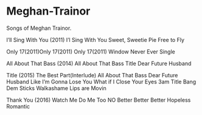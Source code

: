 # Meghan-Trainor
Songs of Meghan Trainor.

I’ll Sing With You (2011)
   I’l Sing With You
   Sweet, Sweetie Pie
   Free to Fly

Only 17(2011)Only 17(2011)
Only 17(2011)
   Window
   Never Ever
   Single

All About That Bass (2014)
   All About That Bass
   Title
   Dear Future Husband

Title (2015)
   The Best Part(Interlude)
   All About That Bass
   Dear Future Husband
   Like I’m Gonna Lose You
   What if I
   Close Your Eyes
   3am
   Title
   Bang Dem Sticks
   Walkashame
   Lips are Movin

Thank You (2016)
   Watch Me Do
   Me Too
   NO
   Better   Better
   Better
   Hopeless Romantic
   